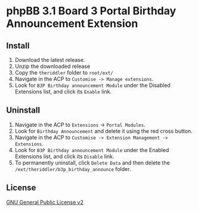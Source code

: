 # phpBB 3.1 Board 3 Portal Birthday Announcement Extension

## Install

1. Download the latest release.
2. Unzip the downloaded release
4. Copy the `theriddler` folder to `root/ext/`
5. Navigate in the ACP to `Customise -> Manage extensions`.
6. Look for `B3P Birthday announcement Module` under the Disabled Extensions list, and click its `Enable` link.

## Uninstall

1. Navigate in the ACP to `Extensions` -> `Portal Modules`.
2. Look for `Birthday Announcement` and delete it using the red cross button.
3. Navigate in the ACP to `Customise -> Extension Management -> Extensions`.
4. Look for `B3P Birthday announcement Module` under the Enabled Extensions list, and click its `Disable` link.
5. To permanently uninstall, click `Delete Data` and then delete the `/ext/theriddler/b3p_birthday_announce` folder.

## License
[GNU General Public License v2](http://opensource.org/licenses/GPL-2.0)